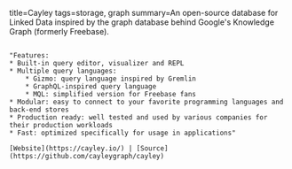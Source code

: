 title=Cayley
tags=storage, graph
summary=An open-source database for Linked Data inspired by the graph database behind Google's Knowledge Graph (formerly Freebase).
~~~~~~

"Features:
* Built-in query editor, visualizer and REPL
* Multiple query languages:
    * Gizmo: query language inspired by Gremlin
    * GraphQL-inspired query language
    * MQL: simplified version for Freebase fans
* Modular: easy to connect to your favorite programming languages and back-end stores
* Production ready: well tested and used by various companies for their production workloads
* Fast: optimized specifically for usage in applications"

[Website](https://cayley.io/) | [Source](https://github.com/cayleygraph/cayley)
